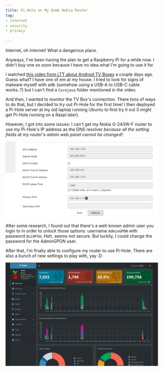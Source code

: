 ```yaml
---
title: Pi-Hole on My Dumb Nokia Router
tag:
- internet
- security
- privacy

---
```


Internet, oh internet! What a dangerous place.

Anyways, I've been having the plan to get a Raspberry Pi for a while now. I didn't buy one so soon because I have no idea what I'm going to use it for.

I watched [this video from LTT about Android TV Boxes](https://youtube.com/watch?v=1vpepaQ-VQQ) a couple days ago. Guess what? I have one of em at my house. I tried to look for signs of malware myself with adb (somehow using a USB-A to USB-C cable works..?) but I can't find a `Corejava` folder mentioned in the video.

And then, I wanted to monitor the TV Box's connection. There tons of ways to do that, but I decided to try out Pi-Hole for the first time! I then deployed a Pi-Hole server at my old laptop running Ubuntu to first try it out (I might get Pi-Hole running on a Raspi later). 

However, I got into some issues: I can't get my Nokia G-240W-F router to use my Pi-Hole's IP address as the DNS resolver *because all the setting fields at my router's admin web panel cannot be changed!*:

![locked options](/blog/image/locked-router-admin-options.png)

After some research, I found out that there's a well-known admin user you login to in order to unlock those options: username `AdminGPON` with password `ALC#FGU`. Heh, seems not secure. But luckily, I could change the password for the AdminGPON user.

After that, I'm finally able to configure my router to use Pi-Hole. There are also a bunch of new settings to play with, yay :D

![pi-hole](/blog/image/pi-hole.png)